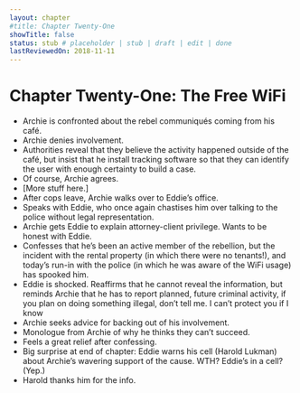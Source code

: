 ```yaml
---
layout: chapter
#title: Chapter Twenty-One
showTitle: false
status: stub # placeholder | stub | draft | edit | done
lastReviewedOn: 2018-11-11
---
```


# Chapter Twenty-One: The Free WiFi


* Archie is confronted about the rebel communiqués coming from his café.
* Archie denies involvement.
* Authorities reveal that they believe the activity happened outside of the café, but insist that he install tracking software so that they can identify the user with enough certainty to build a case.
* Of course, Archie agrees.
* [More stuff here.]
* After cops leave, Archie walks over to Eddie’s office.
* Speaks with Eddie, who once again chastises him over talking to the police without legal representation.
* Archie gets Eddie to explain attorney-client privilege. Wants to be honest with Eddie.
* Confesses that he’s been an active member of the rebellion, but the incident with the rental property (in which there were no tenants!), and today’s run-in with the police (in which he was aware of the WiFi usage) has spooked him.
* Eddie is shocked. Reaffirms that he cannot reveal the information, but reminds Archie that he has to report planned, future criminal activity, if you plan on doing something illegal, don’t tell me. I can’t protect you if I know
* Archie seeks advice for backing out of his involvement.
* Monologue from Archie of why he thinks they can’t succeed.
* Feels a great relief after confessing.
* Big surprise at end of chapter: Eddie warns his cell (Harold Lukman) about Archie’s wavering support of the cause. WTH? Eddie’s in a cell? (Yep.)
* Harold thanks him for the info.
